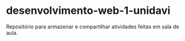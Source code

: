 # desenvolvimento-web-1-unidavi
Repositório para armazenar e compartilhar atividades feitas em sala de aula.
